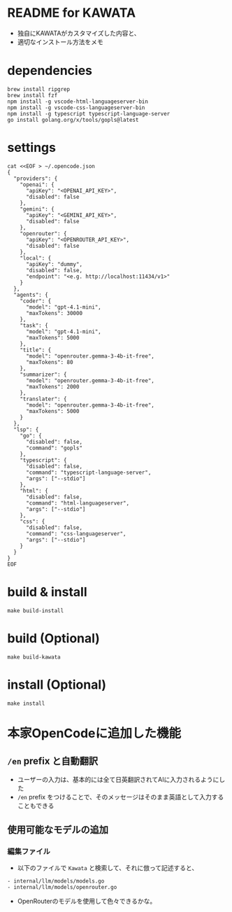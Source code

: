 # README for KAWATA
- 独自にKAWATAがカスタマイズした内容と、
- 適切なインストール方法をメモ
# dependencies
```
brew install ripgrep
brew install fzf
npm install -g vscode-html-languageserver-bin
npm install -g vscode-css-languageserver-bin
npm install -g typescript typescript-language-server
go install golang.org/x/tools/gopls@latest
```
# settings
```
cat <<EOF > ~/.opencode.json
{
  "providers": {
    "openai": {
      "apiKey": "<OPENAI_API_KEY>",
      "disabled": false
    },
    "gemini": {
      "apiKey": "<GEMINI_API_KEY>",
      "disabled": false
    },
    "openrouter": {
      "apiKey": "<OPENROUTER_API_KEY>",
      "disabled": false
    },
    "local": {
      "apiKey": "dummy",
      "disabled": false,
      "endpoint": "<e.g. http://localhost:11434/v1>"
    }
  },
  "agents": {
    "coder": {
      "model": "gpt-4.1-mini",
      "maxTokens": 30000
    },
    "task": {
      "model": "gpt-4.1-mini",
      "maxTokens": 5000
    },
    "title": {
      "model": "openrouter.gemma-3-4b-it-free",
      "maxTokens": 80
    },
    "summarizer": {
      "model": "openrouter.gemma-3-4b-it-free",
      "maxTokens": 2000
    },
    "translater": {
      "model": "openrouter.gemma-3-4b-it-free",
      "maxTokens": 5000
    }
  },
  "lsp": {
    "go": {
      "disabled": false,
      "command": "gopls"
    },
    "typescript": {
      "disabled": false,
      "command": "typescript-language-server",
      "args": ["--stdio"]
    },
    "html": {
      "disabled": false,
      "command": "html-languageserver",
      "args": ["--stdio"]
    },
    "css": {  
      "disabled": false,  
      "command": "css-languageserver",  
      "args": ["--stdio"]  
    }
  }
}
EOF
```
# build & install
```
make build-install
```
# build (Optional)
```
make build-kawata
```
# install (Optional)
```
make install
```
# 本家OpenCodeに追加した機能
## `/en` prefix と自動翻訳
- ユーザーの入力は、基本的には全て日英翻訳されてAIに入力されるようにした
- `/en` prefix をつけることで、そのメッセージはそのまま英語として入力することもできる
## 使用可能なモデルの追加
### 編集ファイル
- 以下のファイルで `Kawata` と検索して、それに倣って記述すると、
```
- internal/llm/models/models.go
- internal/llm/models/openrouter.go
```
- OpenRouterのモデルを使用して色々できるかな。